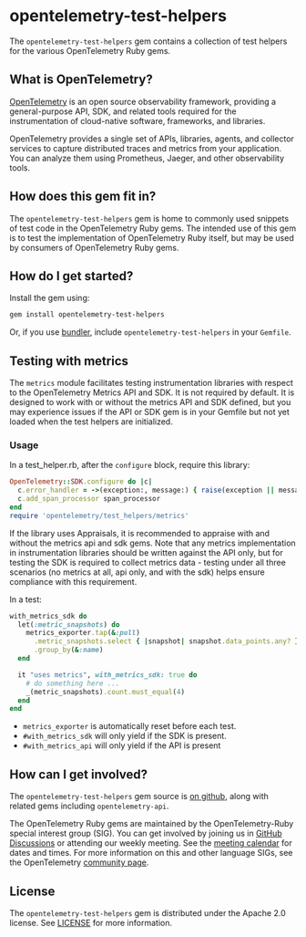 # opentelemetry-test-helpers

The `opentelemetry-test-helpers` gem contains a collection of test helpers for the various OpenTelemetry Ruby gems.

## What is OpenTelemetry?

[OpenTelemetry][opentelemetry-home] is an open source observability framework, providing a general-purpose API, SDK, and related tools required for the instrumentation of cloud-native software, frameworks, and libraries.

OpenTelemetry provides a single set of APIs, libraries, agents, and collector services to capture distributed traces and metrics from your application. You can analyze them using Prometheus, Jaeger, and other observability tools.

## How does this gem fit in?

The `opentelemetry-test-helpers` gem is home to commonly used snippets of test code in the OpenTelemetry Ruby gems. The intended use of this gem is to test the implementation of OpenTelemetry Ruby itself, but may be used by consumers of OpenTelemetry Ruby gems.

## How do I get started?

Install the gem using:

```sh
gem install opentelemetry-test-helpers
```

Or, if you use [bundler][bundler-home], include `opentelemetry-test-helpers` in your `Gemfile`.

## Testing with metrics

The `metrics` module facilitates testing instrumentation libraries with respect to the OpenTelemetry Metrics API and SDK. It is not required by default. It is designed to work with or without the metrics API and SDK defined, but you may experience issues if the API or SDK gem is in your Gemfile but not yet loaded when the test helpers are initialized.

### Usage

In a test_helper.rb, after the `configure` block,
require this library:

```ruby
OpenTelemetry::SDK.configure do |c|
  c.error_handler = ->(exception:, message:) { raise(exception || message) }
  c.add_span_processor span_processor
end
require 'opentelemetry/test_helpers/metrics'
```

If the library uses Appraisals, it is recommended to appraise with and without the metrics api and sdk gems. Note that any metrics implementation in instrumentation libraries should be written against the API only, but for testing the SDK is required to collect metrics data - testing under all three scenarios (no metrics at all, api only, and with the sdk) helps ensure compliance with this requirement.

In a test:

```ruby
with_metrics_sdk do
  let(:metric_snapshots) do
    metrics_exporter.tap(&:pull)
      .metric_snapshots.select { |snapshot| snapshot.data_points.any? }
      .group_by(&:name)
  end

  it "uses metrics", with_metrics_sdk: true do
    # do something here ...
    _(metric_snapshots).count.must_equal(4)
  end
end
```

- `metrics_exporter` is automatically reset before each test.
- `#with_metrics_sdk` will only yield if the SDK is present.
- `#with_metrics_api` will only yield if the API is present

## How can I get involved?

The `opentelemetry-test-helpers` gem source is [on github][repo-github], along with related gems including `opentelemetry-api`.

The OpenTelemetry Ruby gems are maintained by the OpenTelemetry-Ruby special interest group (SIG). You can get involved by joining us in [GitHub Discussions][discussions-url] or attending our weekly meeting. See the [meeting calendar][community-meetings] for dates and times. For more information on this and other language SIGs, see the OpenTelemetry [community page][ruby-sig].

## License

The `opentelemetry-test-helpers` gem is distributed under the Apache 2.0 license. See [LICENSE][license-github] for more information.

[opentelemetry-home]: https://opentelemetry.io
[bundler-home]: https://bundler.io
[repo-github]: https://github.com/open-telemetry/opentelemetry-ruby
[license-github]: https://github.com/open-telemetry/opentelemetry-ruby/blob/main/LICENSE
[ruby-sig]: https://github.com/open-telemetry/community#ruby-sig
[community-meetings]: https://github.com/open-telemetry/community#community-meetings
[discussions-url]: https://github.com/open-telemetry/opentelemetry-ruby/discussions
